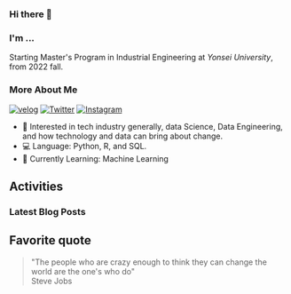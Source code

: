 ### Hi there 👋

### I'm ...

Starting Master's Program in Industrial Engineering at *Yonsei University*, from 2022 fall.

<!--
- 🔭 currently working on things related with python portfolio management app.
-->

### More About Me

[![velog](https://img.shields.io/badge/velog-white?logo=velog&logoColor=%2320C997)](https://velog.io/@choi-jiwoo)
[![Twitter](https://img.shields.io/badge/Twitter-white?logo=twitter&logoColor=1DA1F2)](https://twitter.com/cho2_ji)
[![Instagram](https://img.shields.io/badge/Instagram-white?logo=instagram&logoColor=E4405F)](https://www.instagram.com/cho2_ji/)

- 🔎 Interested in tech industry generally, data Science, Data Engineering, and how technology and data can bring about change.
- 💻 Language: Python, R, and SQL.
- 🌱 Currently Learning: Machine Learning

<!--

[![kaggle](https://img.shields.io/badge/kaggle-5ABBF9?logo=kaggle&logoColor=ffffff)](https://www.kaggle.com/cho2jiwoo)
[![LinkedIn](https://img.shields.io/badge/LinkedIn-2867B2?logo=linkedin&logoColor=ffffff)](https://www.linkedin.com/in/choijiwoo/)
-->

## Activities

### Latest Blog Posts
<!-- BLOG-POST-LIST:START -->

<!-- BLOG-POST-LIST:END -->

<!--
### Answers in stackoverflow
< ! - - STACKOVERFLOW:START - - >
- [Answer by Jiwoo Choi for Failed to install mongo db in Mac Big Sur](https://stackoverflow.com/questions/63649370/failed-to-install-mongo-db-in-mac-big-sur/68812332#68812332)
- [Answer by Jiwoo Choi for pandas add sql table, check if table exists](https://stackoverflow.com/questions/27939643/pandas-add-sql-table-check-if-table-exists/68572608#68572608)
- [Answer by Jiwoo Choi for TypeError: object of type 'int' has no len() when using sop.brute](https://stackoverflow.com/questions/50405177/typeerror-object-of-type-int-has-no-len-when-using-sop-brute/65989709#65989709)
< ! - - STACKOVERFLOW:END - - >
-->

## Favorite quote
> "The people who are crazy enough to think they can change the world are the one's who do"
</br> Steve Jobs

<!--
**cho2ji/cho2ji** is a ✨ _special_ ✨ repository because its `README.md` (this file) appears on your GitHub profile.

Here are some ideas to get you started:

- 🔭 I’m currently working on ...
- 🌱 I’m currently learning ...
- 👯 I’m looking to collaborate on ...
- 🤔 I’m looking for help with ...
- 💬 Ask me about ...
- 📫 How to reach me: ...
- 😄 Pronouns: ...
- ⚡ Fun fact: ...
-->
